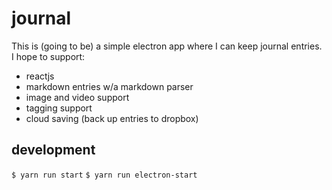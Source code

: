 # journal

This is (going to be) a simple electron app where I can keep journal entries. I hope to support:

* reactjs
* markdown entries w/a markdown parser
* image and video support
* tagging support
* cloud saving (back up entries to dropbox)

## development

`$ yarn run start`
`$ yarn run electron-start`
